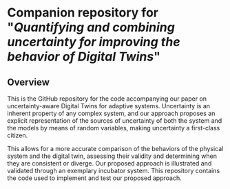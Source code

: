 # Companion repository for "*Quantifying and combining uncertainty for improving the behavior of Digital Twins*"

## Overview
This is the GitHub repository for the code accompanying our paper on uncertainty-aware Digital Twins for adaptive systems. Uncertainty is an inherent property of any complex system, and our approach proposes an explicit representation of the sources of uncertainty of both the system and the models by means of random variables, making uncertainty a first-class citizen. 

This allows for a more accurate comparison of the behaviors of the physical system and the digital twin, assessing their validity and determining when they are consistent or diverge. Our proposed approach is illustrated and validated through an exemplary incubator system. This repository contains the code used to implement and test our proposed approach.
